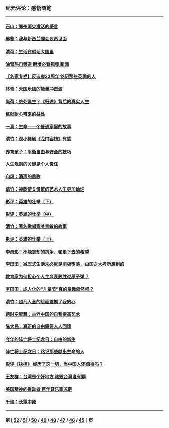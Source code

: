 ### 纪元评论：感悟随笔
---
#### [石山：郑州雨灾激活的感言](../../pages/nsc1035/n13135372.md?08050330) 
#### [邢鉴：我与新西兰国会议员见面](../../pages/nsc1035/n13111626.md?08050330) 
#### [清荷：生活在假话大国里](../../pages/nsc1035/n13103916.md?08050330) 
#### [油管热门频道 翻墙必看视频 新闻](ok?08050330)
#### [【名家专栏】反迫害22周年 铭记那些英勇的人](../../pages/nsc1035/n13102771.md?08050330) 
#### [林青：天国乐团的能量冲击波](../../pages/nsc1035/n13099634.md?08050330) 
#### [尚荷：绝处逢生？《归途》背后的真实人生](../../pages/nsc1035/n13099470.md?08050330) 
#### [练就耐心带来的益处](../../pages/nsc1035/n13081876.md?08050330) 
#### [一真：生命——个普通家庭的故事](../../pages/nsc1035/n13075782.md?08050330) 
#### [清竹：观小舞剧《龙门客栈》有感](../../pages/nsc1035/n13069850.md?08050330) 
#### [养育孩子：平衡自由与安全的技巧](../../pages/nsc1035/n13054510.md?08050330) 
#### [人生规则的关键是个人责任](../../pages/nsc1035/n13053252.md?08050330) 
#### [和风：消声的悲歌](../../pages/nsc1035/n13051994.md?08050330) 
#### [清竹：神韵使关贵敏的艺术人生更加灿烂](../../pages/nsc1035/n13038731.md?08050330) 
#### [影评：英雄的壮举（下）](../../pages/nsc1035/n13027438.md?08050330) 
#### [影评：英雄的壮举（中）](../../pages/nsc1035/n13027244.md?08050330) 
#### [清竹：著名歌唱家关贵敏的故事](../../pages/nsc1035/n13025435.md?08050330) 
#### [影评：英雄的壮举（上）](../../pages/nsc1035/n13024688.md?08050330) 
#### [李疏影：不能忘却的抗争，和走下去的希望](../../pages/nsc1035/n13022097.md?08050330) 
#### [李田田：减压式生活未必就是消极堕落，由国之大考所想到的](../../pages/nsc1035/n13017621.md?08050330) 
#### [教育家为何担心个人主义衰败胜过原子弹？](../../pages/nsc1035/n13002969.md?08050330) 
#### [李田田：成人化的“儿童节”真的童趣盎然吗？](../../pages/nsc1035/n13000386.md?08050330) 
#### [清竹：超凡入圣的绘画震撼了我的心](../../pages/nsc1035/n12993985.md?08050330) 
#### [跨时空智慧：古老中国的自我提高艺术](../../pages/nsc1035/n12988506.md?08050330) 
#### [陈大民：真正的自由需要人人回馈](../../pages/nsc1035/n12990148.md?08050330) 
#### [今年的阵亡将士纪念日：自由的新生](../../pages/nsc1035/n12989540.md?08050330) 
#### [阵亡将士纪念日：铭记那些献出生命的人](../../pages/nsc1035/n12985418.md?08050330) 
#### [影评《抉择》 经历了这一切，当中国人还值得吗？](../../pages/nsc1035/n12983029.md?08050330) 
#### [王友群：台湾是个好地方 谁毁台湾谁有罪](../../pages/nsc1035/n12977761.md?08050330) 
#### [美国精神的推动者 百年音乐家苏萨](../../pages/nsc1035/n12974542.md?08050330) 
#### [千瑞：长望中原](../../pages/nsc1035/n12976554.md?08050330) 

---
#### 第 [ [52](./52.md?08050330) / [51](./51.md?08050330) / [50](./50.md?08050330) / [49](./49.md?08050330) / [48](./48.md?08050330) / [47](./47.md?08050330) / [46](./46.md?08050330) / [45](./45.md?08050330) ] 页
